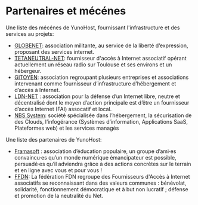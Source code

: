 # Partenaires et mécénes

Une liste des mécénes de YunoHost, fournissant l'infrastructure et des services au projets:
- [GLOBENET](http://www.globenet.org): association militante, au service de la liberté d’expression, proposant des services internet.
- [TETANEUTRAL-NET](https://tetaneutral.net/): fournisseur d'accès à Internet associatif opérant actuellement un réseau radio sur Toulouse et ses environs et un hébergeur.
- [GITOYEN](https://gitoyen.net): association regroupant plusieurs entreprises et associations intervenant comme fournisseur d’infrastructure d’hébergement et d’accès à Internet. 
- [LDN-NET](https://ldn-fai.net/) : association pour la défense d’un Internet libre, neutre et décentralisé dont le moyen d’action principale est d’être un fournisseur d’accès Internet (FAI) assocatif et local.
- [NBS System](https://www.nbs-system.com/): société spécialisée dans l’hébergement, la sécurisation de des Clouds, l’infogérance (Systèmes d’information, Applications SaaS, Plateformes web) et les services managés

Une liste des partenaires de YunoHost:
- [Framasoft](https://framasoft.org/) : association d’éducation populaire, un groupe d’ami·es convaincu·es qu’un monde numérique émancipateur est possible, persuadé·es qu’il adviendra grâce à des actions concrètes sur le terrain et en ligne avec vous et pour vous !
- [FFDN](https://www.ffdn.org/): La fédération FDN regroupe des Fournisseurs d'Accès à Internet associatifs se reconnaissant dans des valeurs communes : bénévolat, solidarité, fonctionnement démocratique et à but non lucratif ; défense et promotion de la neutralité du Net.